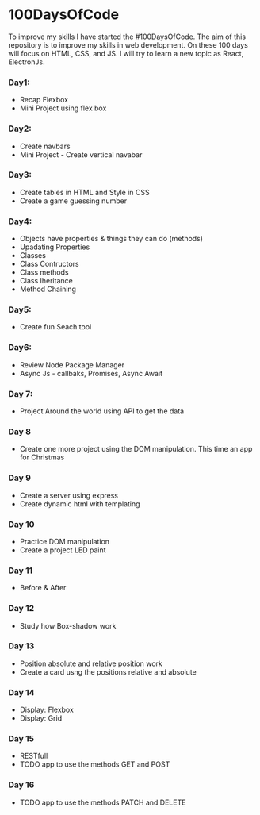 # 100DaysOfCode

To improve my skills I have started the #100DaysOfCode. The aim of this repository is to improve my skills in web development. On these 100 days will focus on HTML, CSS, and JS. I will try to learn a new topic as React, ElectronJs. 

### Day1:
* Recap Flexbox
* Mini Project using flex box

### Day2:
* Create navbars
* Mini Project - Create vertical navabar

### Day3:
* Create tables in HTML and Style in CSS
* Create a game guessing number

### Day4:
* Objects have properties & things they can do (methods)
* Upadating Properties
* Classes
* Class Contructors
* Class methods
* Class Iheritance
* Method Chaining

### Day5:
* Create fun Seach tool

### Day6:
* Review Node Package Manager
* Async Js - callbaks, Promises, Async Await

### Day 7:
* Project Around the world using API to get the data

### Day 8
* Create one more project using the DOM manipulation. This time an app for Christmas

### Day 9
* Create a server using express
* Create dynamic html with templating

### Day 10
* Practice DOM manipulation
* Create a project LED paint

### Day 11
* Before & After

### Day 12
* Study how Box-shadow work

### Day 13
* Position absolute and relative position work
* Create a card usng the positions relative and absolute

### Day 14
* Display: Flexbox
* Display: Grid
  
### Day 15
* RESTfull
* TODO app to use the methods GET and POST

### Day 16
* TODO app to use the methods PATCH and DELETE